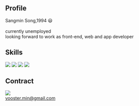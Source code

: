 ## Profile
Sangmin Song,1994 😃<br/><br/>
currently unemployed<br/>
looking forward to work as front-end, web and app developer
## Skills
![](https://img.shields.io/badge/JavaScript-F7DF1E?style=flat-square&logo=javascript&logoColor=black>
)
![](https://img.shields.io/badge/HTML5-E34F26?style=for-the-badge&logo=html5&logoColor=white)
![](https://img.shields.io/badge/CSS-239120?&style=for-the-badge&logo=css3&logoColor=white)
![](https://img.shields.io/badge/React-%2320232a.svg?logo=react&logoColor=%2361DAFB)
## Contract
![](https://img.shields.io/badge/Gmail-D14836?style=for-the-badge&logo=gmail&logoColor=white)<br/>
vooster.min@gmail.com
<!--
**ssangmmin/ssangmmin** is a ✨ _special_ ✨ repository because its `README.md` (this file) appears on your GitHub profile.

Here are some ideas to get you started:

- 🔭 I’m currently working on ...
- 🌱 I’m currently learning ...
- 👯 I’m looking to collaborate on ...
- 🤔 I’m looking for help with ...
- 💬 Ask me about ...
- 📫 How to reach me: ...
- 😄 Pronouns: ...
- ⚡ Fun fact: ...
-->
